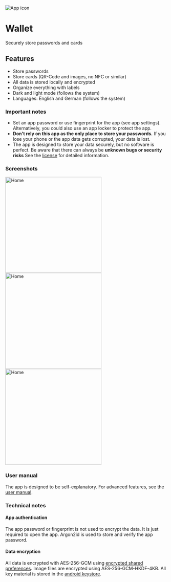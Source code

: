 ![App icon](app/src/main/res/mipmap-xxhdpi/ic_launcher_round.png)
# Wallet
Securely store passwords and cards

## Features
- Store passwords
- Store cards (QR-Code and images, no NFC or similar)
- All data is stored locally and encrypted
- Organize everything with labels
- Dark and light mode (follows the system)
- Languages: English and German (follows the system)

### Important notes
- Set an app password or use fingerprint for the app (see app settings). Alternatively, you could also use an app locker to protect the app.
- **Don't rely on this app as the only place to store your passwords.** If you lose your phone or the app data gets corrupted, your data is lost.
- The app is designed to store your data securely, but no software is perfect. Be aware that there can always be **unknown bugs or security risks**
  See the [license](LICENSE) for detailed information.

### Screenshots
<img src="example-images/home-cards.jpg" alt="Home" width="300px"> <img src="example-images/home-passwords.jpg" alt="Home" width="300px"> <img src="example-images/home-passwords.jpg" alt="Home" width="300px">

### User manual
The app is designed to be self-explanatory. For advanced features, see the [user manual](user-manual.md).

### Technical notes
#### App authentication
The app password or fingerprint is not used to encrypt the data. It is just required to open the app.
Argon2id is used to store and verify the app password.

#### Data encryption
All data is encrypted with AES-256-GCM using [encrypted shared preferences](https://developer.android.com/reference/kotlin/androidx/security/crypto/EncryptedSharedPreferences).
Image files are encrypted using AES-256-GCM-HKDF-4KB.
All key material is stored in the [android keystore](https://developer.android.com/privacy-and-security/keystore). 

